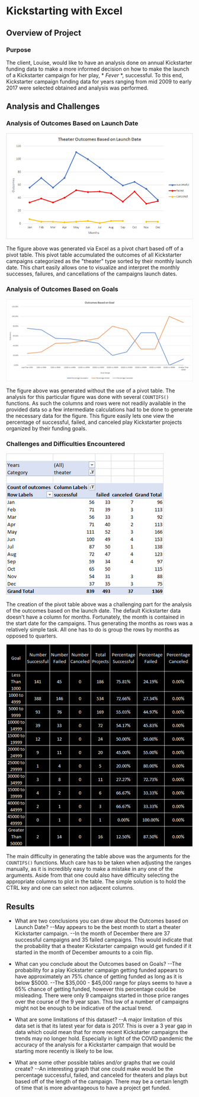 # Kickstarting with Excel

## Overview of Project

### Purpose
  The client, Louise, would like to have an analysis done on annual Kickstarter funding data to make a more informed decision on how to make the launch of a Kickstarter campaign for her play, * *Fever* *, successful.
To this end, Kickstarter campaign funding data for years ranging from mid 2009 to early 2017 were selected obtained and analysis was performed.
  
## Analysis and Challenges

### Analysis of Outcomes Based on Launch Date
![outcomes based on launch date](/resources/Theater_Outcomes_vs_Launch.png)

The figure above was generated via Excel as a pivot chart based off of a pivot table. 
This pivot table accumulated the outcomes of all Kickstarter campaigns categorized as the "theater" type sorted by their monthly launch date.
This chart easily allows one to visualize and interpret the monthly successes, failures, and cancellations of the campaigns launch dates.

### Analysis of Outcomes Based on Goals
![outcomes based on goals](/resources/Outcomes_vs_Goals.png)

The figure above was generated without the use of a pivot table.
The analysis for this particular figure was done with several `COUNTIFS()` functions.
As such the columns and rows were not readily available in the provided data so a few intermediate calculations had to be done to generate the necessary data for the figure.
This figure easily lets one view the percentage of successful, failed, and canceled play Kickstarter projects organized by their funding goals.

### Challenges and Difficulties Encountered
![outcomes based on launch date pivot table](/resources/Theater_Outcomes_vs_Launch_Pivot_Table.png)

The creation of the pivot table above was a challenging part for the analysis of the outcomes based on the launch date.
The default Kickstarter data doesn't have a column for months.
Fortunately, the month is contained in the start date for the campaigns.
Thus generating the months as rows was a relatively simple task.
All one has to do is group the rows by months as opposed to quarters.

![outcomes based on goals table](/resources/Outcomes_vs_Goals_Table.png)

The main difficulty in generating the table above was the arguments for the `COUNTIFS()` functions.
Much care has to be taken when adjusting the ranges manually, as it is incredibly easy to make a mistake in any one of the arguments.
Aside from that one could also have difficulty selecting the appropriate columns to plot in the table.
The simple solution is to hold the CTRL key and one can select non adjacent columns.

## Results

- What are two conclusions you can draw about the Outcomes based on Launch Date?
--May appears to be the best month to start a theater Kickstarter campaign.
--In the month of December there are 37 successful campaigns and 35 failed campaigns. This would indicate that the probability that a theater Kickstarter campaign would get funded if it started in the month of December amounts to a coin flip.

- What can you conclude about the Outcomes based on Goals?
--The probability for a play Kickstarter campaign getting funded appears to have approximately an 75% chance of getting funded as long as it is below $5000.
--The $35,000 - $45,000 range for plays seems to have a 65% chance of getting funded, however this percentage could be misleading. There were only 9 campaigns started in those price ranges over the course of the 9 year span. This low of a number of campaigns might not be enough to be indicative of the actual trend.

- What are some limitations of this dataset?
--A major limitation of this data set is that its latest year for data is 2017. 
This is over a 3 year gap in data which could mean that for more recent Kickstarter campaigns the trends may no longer hold.
Especially in light of the COVID pandemic the accuracy of the analysis for a Kickstarter campaign that would be starting more recently is likely to be low.

- What are some other possible tables and/or graphs that we could create?
--An interesting graph that one could make would be the percentage successful, failed, and canceled for theaters and plays but based off of the length of the campaign.
There may be a certain length of time that is more advantageous to have a project get funded.
